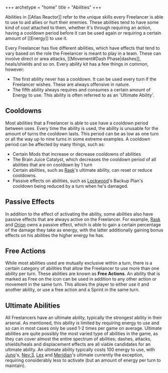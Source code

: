+++
archetype = "home"
title = "Abilities"
+++

Abilities in [[Atlas Reactor]] refer to the unique skills every Freelancer is able to use to aid allies or hurt their enemies. These abilities tend to have some kind of cost attached to them, whether it's through requiring an action, having a cooldown period before it can be used again or requiring a certain amount of [[Energy]] to use it.

Every Freelancer has five different abilities, which have effects that tend to vary based on the role the Freelancer is meant to play in a team. These can involve direct or area attacks, [[Movement#Dash Phase|dashes]], heals/shields and so on. Every ability kit has a few things in common, however:

- The first ability never has a cooldown. It can be used every turn if the Freelancer wishes. These are always offensive in nature.
- The fifth ability always requires and consumes a certain amount of Energy to use. This ability is often referred to as an 'Ultimate Ability'.

## Cooldowns

Most abilities that a Freelancer is able to use have a cooldown period between uses. Every time the ability is used, the ability is unusable for the amount of turns the cooldown lasts. This period can be as low as one turn or all the way up to nine turns in some extreme examples. A cooldown period can be affected by many things, such as:

- Certain Mods that increase or decrease cooldowns of abilities
- The Brain Juice Catalyst, which decreases the cooldown period of all abilities that are on cooldown by 1 turn
- Certain abilities, such as [Rask](/characters/frontline/Rask)'s ultimate ability, can reset or reduce cooldowns.
- Passive effects on abilities, such as [Lockwood](/characters/firepower/Lockwood)'s Backup Plan's cooldown being reduced by a turn when he's damaged.

## Passive Effects

In addition to the effect of activating the ability, some abilities also have passive effects that are always active on the Freelancer. For example, [Rask](/characters/frontline/Rask) and [Orion](/characters/support/Orion) owns a passive effect, which is able to gain a certain percentage of the damage they take as energy, with the latter additionally gaining bonus effects on his abilities the higher energy he has.

## Free Actions

While most abilities used are mutually exclusive within a turn, there is a certain category of abilities that allow the Freelancer to use more than one ability per turn. These abilities are known as **Free Actions**. An ability that is marked as Free on the icon can be used in addition to any other action or movement in the same turn. This allows the player to either use it and another ability, or use a free action and a Sprint in the same turn.

## Ultimate Abilities

All Freelancers have an ultimate ability, typically the strongest ability in their arsenal. As mentioned, this ability is limited by requiring energy to use and so can in most cases only be used 1-2 times per game on average. Ultimate abilities are quite possibly the most varied type of abilities in the game, as they can cover almost the entire spectrum of abilities; dashes, attacks, shields/heals and displacement effects are all viable candidates for an ultimate ability.
An ultimate ability typically costs 100 energy to use, with [Juno](/characters/firepower/Juno)'s, [Nev:3](/characters/firepower/Nev), [Lex](/characters/firepower/Lex) and [Meridian](/characters/support/Meridian)'s ultimate currently the exception, requiring considerably less to activate (but an amount of energy per turn to maintain).
